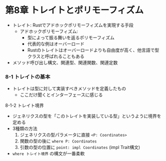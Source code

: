第8章 トレイトとポリモーフィズム
===========================

- トレイト: Rustでアドホックポリモーフィズムを実現する手段
  - アドホックポリモーフィズム:
    - 型によって振る舞いを返るポリモーフィズム
    - 代表的な例はオーバーロード
    - Rustのトレイトはオーバーロードよりも自由度が高く、他言語で型クラスと呼ばれることもある
- メソッド呼び出し構文、関連型、関連関数、関連定数

### 8-1 トレイトの基本

- トレイトは型に対して実装すべきメソッドを定義したもの
  - ここだけ聞くとインターフェースに感じる

8-1-2 トレイト境界

- ジェネリクスの型を「このトレイトを実装している型」というように境界を定める
- 3種類の方法
  1. ジェネリクスの型パラメータに直接 `<P: Coordinates>`
  2. 関数の型の後に `where P: Coordinates`
  3. 引数の型の位置に `point: impl Coordinates` (impl Trait構文)
- `where トレイト境界` の構文が一番柔軟
